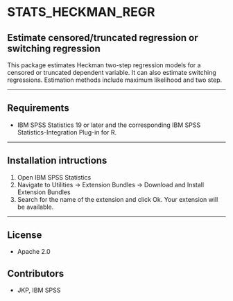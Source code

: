 # STATS_HECKMAN_REGR
## Estimate censored/truncated regression or switching regression
 This package estimates Heckman two-step regression models for a censored or truncated dependent variable.  It can also estimate switching regressions. Estimation methods include maximum likelihood and two step.

---
Requirements
----
- IBM SPSS Statistics 19 or later and the corresponding IBM SPSS Statistics-Integration Plug-in for R.

---
Installation intructions
----
1. Open IBM SPSS Statistics
2. Navigate to Utilities -> Extension Bundles -> Download and Install Extension Bundles
3. Search for the name of the extension and click Ok. Your extension will be available.

---
License
----

- Apache 2.0
                              
Contributors
----

  - JKP, IBM SPSS
